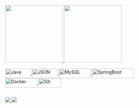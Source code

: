 ##
<div>
  <a href="https://github.com/AndrewAimone">
  <img height="180em" src="https://github-readme-stats.vercel.app/api?username=AndrewAimone&show_icons=true&theme=dark&include_all_commits=true&count_private=true">
  <img height="180em" src="https://github-readme-stats.vercel.app/api/top-langs/?username=AndrewAimone&layout=compact&langs_count=7&theme=dark">
</div>   
  
<div style="display: inline_block"><br>
   <img align="center" alt="Java" height="30" width="80" src="https://img.shields.io/badge/Java-ED8B00?style=for-the-badge&logo=java&logoColor=white">
   <img align="center" alt="JSON" height="30" width="80" src="https://img.shields.io/badge/json-5E5C5C?style=for-the-badge&logo=json&logoColor=white">
   <img align="center" alt="MySQL" height="30" width="100" src="https://img.shields.io/badge/MySQL-00000F?style=for-the-badge&logo=mysql&logoColor=white">
   <img align="center" alt="SpringBoot" height="30" width="130" src="https://img.shields.io/badge/Spring_Boot-F2F4F9?style=for-the-badge&logo=spring-boot">
   <img align="center" alt="Docker" height="30" width="100" src="https://img.shields.io/badge/Docker-2CA5E0?style=for-the-badge&logo=docker&logoColor=white">
   <img align="center" alt="Git" height="30" width="70" src="https://img.shields.io/badge/Git-F05032?style=for-the-badge&logo=git&logoColor=white">
  
</div>
  
  ## 
  
<div>
  <a href = "mailto:andrewaimone.info@gmail.com"><img src="https://img.shields.io/badge/-Gmail-%23333?style=for-the-badge&logo=gmail&logoColor=white" target="_blank"</a> 
  <a href="https://www.linkedin.com/in/andrew-aimone/" target="_blank"><img src="https://img.shields.io/badge/-LinkedIn-%230077B5?style=for-thebadge&logo=linkedin&logoColor=white" target="_blank"></a>
</div>
